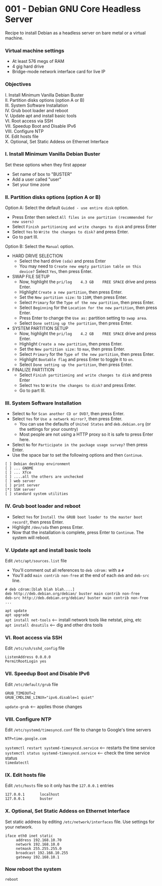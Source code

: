 # 001 - Debian GNU Core Headless Server
Recipe to install Debian as a headless server on bare metal or a virtual machine.<br>

### Virtual machine settings
- At least 576 megs of RAM
- 4 gig hard drive
- Bridge-mode network interface card for live IP 

### Objectives
I. Install Minimum Vanilla Debian Buster<br>
II. Partition disks options (option A or B) <br>
III. System Software Installation<br>
IV. Grub boot loader and reboot<br>
V. Update apt and install basic tools<br>
VI. Root access via SSH<br>
VII. Speedup Boot and Disable IPv6<br>
VIII. Configure NTP<br>
IX. Edit hosts file<br>
X. Optional, Set Static Addess on Ethernet Interface<br>

### I. Install Minimum Vanilla Debian Buster<br>
Set these options when they first appear
- Set name of box to "BUSTER"
- Add a user called "user"
- Set your time zone

### II. Partition disks options (option A or B)
Option A: Select the default `Guided - use entire disk` option.
- Press Enter then select `All files in one partition (recommended for new users)`
- Select `Finish partitioning and write changes to disk` and press Enter
- Select `Yes` to `Write the changes to disk?` and press Enter.
- Go to part III.

Option B: Select the `Manual` option.
- HARD DRIVE SELECTION
  - Select the hard drive `(sda)` and press Enter
  - You may need to `Create new empty partition table on this device?` Select `Yes`, then press Enter.
- SWAP FILE SETUP
  - Now, highlight the `pri/log    4.3 GB    FREE SPACE` drive and press Enter.
  - Highlight `Create a new partition`, then press Enter.
  - Set the `New partition size:` to `110M`, then press Enter.
  - Select `Primary` for the `Type of the new partition`, then press Enter.
  - Select `Beginning` for the `Location for the new partition`, then press Enter.
  - Press Enter to change the `Use as:` partition setting to `swap area`.
  - Select `Done setting up the partition`, then press Enter.
- SYSTEM PARTITION SETUP
  - Now, highlight the `pri/log    4.2 GB    FREE SPACE` drive and press Enter.
  - Highlight `Create a new partition`, then press Enter.
  - Set the `New partition size:` to `max`, then press Enter.
  - Select `Primary` for the `Type of the new partition`, then press Enter.
  - Highlight `Bootable flag` and press Enter to toggle it to `on`.
  - Select `Done setting up the partition`, then press Enter.
- FINALIZE PARTITION
  - Select `Finish partitioning and write changes to disk` and press Enter
  - Select `Yes` to `Write the changes to disk?` and press Enter.
  - Go to part III.

### III. System Software Installation
- Select `No` for `Scan another CD or DVD?`, then press Enter.
- Select `Yes` for `Use a network mirror?`, then press Enter.
  - You can use the defaults of `United States` and `deb.debian.org` (or the settings for your country)
  - Most people are not using a HTTP proxy so it is safe to press Enter here.
- Select `No` for `Participate in the package usage survey?` then press Enter.
- Use the space bar to set the following options and then `Continue`.
```
[ ] Debian desktop environment
[ ] ... GNOME
[ ] ... Xfce
[ ] ....all the others are unchecked
[ ] web server
[ ] print server
[*] SSH server
[ ] standard system utilities
```

### IV. Grub boot loader and reboot
- Select `Yes` for `Install the GRUB boot loader to the master boot record?`, then press Enter.
- Highlight `/dev/sda` then press Enter.
- Now that the installation is complete, press Enter to `Continue`. The system will reboot.

### V. Update apt and install basic tools
Edit `/etc/apt/sources.list` file<br>
- You'll comment out all references to `deb cdrom:` with a `#`
- You'll add `main contrib non-free` at the end of each `deb` and `deb-src` line.
```
# deb cdrom:[blah blah blah....]
deb http://deb.debian.org/debian/ buster main contrib non-free
deb-src http://deb.debian.org/debian/ buster main contrib non-free
...
```

`apt update`<br>
`apt upgrade`<br>
`apt install net-tools`   <-- install network tools like netstat, ping, etc<br>
`apt install dnsutils`    <-- dig and other dns tools<br>


### VI. Root access via SSH
Edit `/etc/ssh/sshd_config` file 
```
ListenAddress 0.0.0.0
PermitRootLogin yes
```

### VII. Speedup Boot and Disable IPv6
Edit `/etc/default/grub` file
```
GRUB_TIMEOUT=2
GRUB_CMDLINE_LINUX="ipv6.disable=1 quiet"
```
`update-grub`   <-- applies those changes

### VIII. Configure NTP
Edit `/etc/systemd/timesyncd.conf` file to change to Google's time servers
```
NTP=time.google.com
```
`systemctl restart systemd-timesyncd.service`    <-- restarts the time service<br>
`systemctl status systemd-timesyncd.service`     <-- check the time service status<br>
`timedatectl`

### IX. Edit hosts file
Edit `/etc/hosts` file so it only has the `127.0.0.1` entries
```
127.0.0.1       localhost
127.0.0.1       buster
```

### X. Optional, Set Static Addess on Ethernet Interface
Set static address by editing `/etc/network/interfaces` file. Use settings for your network.
```
iface eth0 inet static
     address 192.168.10.70
     network 192.168.10.0
     netmask 255.255.255.0
     broadcast 192.168.10.255
     gateway 192.168.10.1
```
### Now reboot the system
`reboot`
